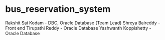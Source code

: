 # bus_reservation_system

Rakshit Sai Kodam - DBC, Oracle Database (Team Lead)
Shreya Baireddy - Front end
Tirupathi Reddy - Oracle Database
Yashwanth Koppishetty - Oracle Database

